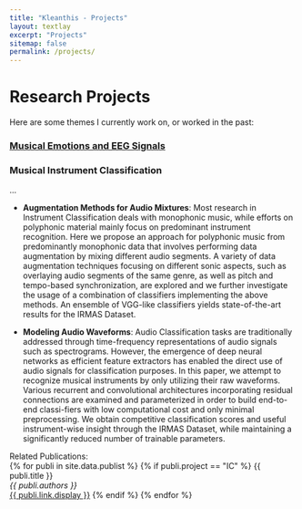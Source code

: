 ```yaml
---
title: "Kleanthis - Projects"
layout: textlay
excerpt: "Projects"
sitemap: false
permalink: /projects/
---
```


# Research Projects

Here are some themes I currently work on, or worked in the past:

### [Musical Emotions and EEG Signals](https://klean2050.github.io/eeg_music.html)

### Musical Instrument Classification

...
* **Augmentation Methods for Audio Mixtures**: Most research in Instrument Classification deals with monophonic music, while efforts on polyphonic material mainly focus on predominant instrument recognition. Here we propose an approach for polyphonic music from predominantly monophonic data that involves performing data augmentation by mixing different audio segments. A variety of data augmentation techniques focusing on different sonic aspects, such as overlaying audio segments of the same genre, as well as pitch and tempo-based synchronization, are explored and we further investigate the usage of a combination of classifiers implementing the above methods. An ensemble of VGG-like classifiers yields state-of-the-art results for the IRMAS Dataset.

* **Modeling Audio Waveforms**: Audio Classification tasks are traditionally addressed through time-frequency representations of audio signals such as spectrograms. However, the emergence of deep neural networks as efficient feature extractors has enabled the direct use of audio signals for classification purposes. In this paper, we attempt to recognize musical instruments by only utilizing their raw waveforms. Various recurrent and convolutional architectures incorporating residual connections are examined and parameterized in order to build end-to-end classi-fiers with low computational cost and only minimal preprocessing. We obtain competitive classification scores and useful instrument-wise insight through the IRMAS Dataset, while maintaining a significantly reduced number of trainable parameters.

Related Publications:  
{% for publi in site.data.publist %}
{% if publi.project == "IC" %}
  {{ publi.title }} <br />
  <em>{{ publi.authors }} </em><br /><a href="{{ publi.link.url }}">{{ publi.link.display }}</a>
{% endif %}
{% endfor %}
